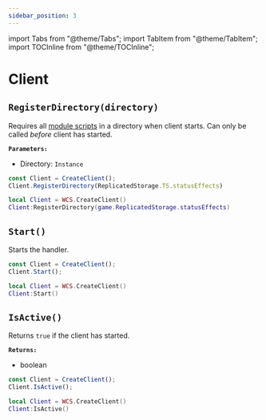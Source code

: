 ```yaml
---
sidebar_position: 3
---
```


import Tabs from "@theme/Tabs";
import TabItem from "@theme/TabItem";
import TOCInline from "@theme/TOCInline";

# Client

<TOCInline toc={toc} />

## `RegisterDirectory(directory)`
Requires all [module scripts](https://create.roblox.com/docs/reference/engine/classes/ModuleScript) in a directory when client starts.
Can only be called *before* client has started.

**`Parameters:`**
* Directory: `Instance`

<Tabs groupId="languages">
<TabItem value="TypeScript" default>

```ts
const Client = CreateClient();
Client.RegisterDirectory(ReplicatedStorage.TS.statusEffects)
```

</TabItem>
<TabItem value="Luau">

```lua
local Client = WCS.CreateClient()
Client:RegisterDirectory(game.ReplicatedStorage.statusEffects)
```

</TabItem>
</Tabs>

## `Start()`
Starts the handler.

<Tabs groupId="languages">
<TabItem value="TypeScript" default>

```ts
const Client = CreateClient();
Client.Start();
```

</TabItem>
<TabItem value="Luau">

```lua
local Client = WCS.CreateClient()
Client:Start()
```

</TabItem>
</Tabs>

## `IsActive()`
Returns `true` if the client has started.

**`Returns:`**
* boolean

<Tabs groupId="languages">
<TabItem value="TypeScript" default>

```ts
const Client = CreateClient();
Client.IsActive();
```

</TabItem>
<TabItem value="Luau">

```lua
local Client = WCS.CreateClient()
Client:IsActive()
```

</TabItem>
</Tabs>
